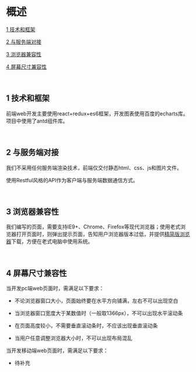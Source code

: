 # 概述
[1  技术和框架](#user-content-1--技术和框架)

[2  与服务端对接](#user-content-2--与服务端对接)

[3  浏览器兼容性](#user-content-3--浏览器兼容性)

[4  屏幕尺寸兼容性](#user-content-4--屏幕尺寸兼容性)

​	

##  1  技术和框架

前端web开发主要使用react+redux+es6框架，开发图表使用百度的echarts库。项目中使用了antd组件库。

​	

##  2  与服务端对接

我们不采用任何服务端渲染技术，前端仅交付静态html、css、js和图片文件。

使用Restful风格的API作为客户端与服务端数据通信方式。

​	

##  3  浏览器兼容性

我们编写的页面，需要支持IE9+、Chrome、Firefox等现代浏览器；使用老式浏览器打开页面时，则弹出提示页面，告知用户浏览器版本过低，并提供[精简版浏览器](https://github.com/taijizhizao/lite)下载，方便在老式电脑中使用系统。

​	

##  4  屏幕尺寸兼容性

当开发pc端web页面时，需满足以下要求：

- 不论浏览器窗口大小，页面始终要在水平方向铺满，左右不可以出现空白


- 当浏览器窗口宽度大于某数值时（一般取1366px），不可以出现水平滚动条
- 在页面高度较小，不需要垂直滚动条时，不应该出现垂直滚动条
- 当用户任意调整浏览器大小时，不可以出现布局混乱

当开发移动端web页面时，需满足以下要求：

- 待补充


